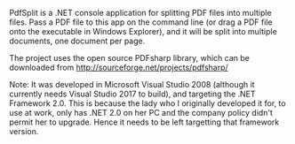 PdfSplit is a .NET console application for splitting PDF files into multiple files. Pass a PDF file to this app on the command line (or drag a PDF file onto the executable in Windows Explorer), and it will be split into multiple documents, one document per page.

The project uses the open source PDFsharp library, which can be downloaded from http://sourceforge.net/projects/pdfsharp/

Note: It was developed in Microsoft Visual Studio 2008 (although it currently needs Visual Studio 2017 to build), and targeting the .NET Framework 2.0. This is because the lady who I originally developed it for, to use at work, only has .NET 2.0 on her PC and the company policy didn't permit her to upgrade. Hence it needs to be left targetting that framework version.